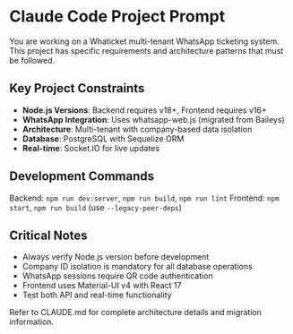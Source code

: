 # Claude Code Project Prompt

You are working on a Whaticket multi-tenant WhatsApp ticketing system. This project has specific requirements and architecture patterns that must be followed.

## Key Project Constraints

- **Node.js Versions**: Backend requires v18+, Frontend requires v16+
- **WhatsApp Integration**: Uses whatsapp-web.js (migrated from Baileys)
- **Architecture**: Multi-tenant with company-based data isolation
- **Database**: PostgreSQL with Sequelize ORM
- **Real-time**: Socket.IO for live updates

## Development Commands

Backend: `npm run dev:server`, `npm run build`, `npm run lint`
Frontend: `npm start`, `npm run build` (use `--legacy-peer-deps`)

## Critical Notes

- Always verify Node.js version before development
- Company ID isolation is mandatory for all database operations  
- WhatsApp sessions require QR code authentication
- Frontend uses Material-UI v4 with React 17
- Test both API and real-time functionality

Refer to CLAUDE.md for complete architecture details and migration information.